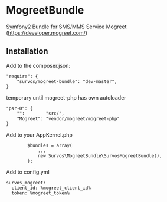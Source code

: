 MogreetBundle
=============

Symfony2 Bundle for SMS/MMS Service Mogreet (https://developer.mogreet.com/)

Installation
------------

Add to the composer.json:
```
"require": {
    "survos/mogreet-bundle": "dev-master",
}
```

temporary until mogreet-php has own autoloader
```
"psr-0": {
    "":        "src/",
    "Mogreet": "vendor/mogreet/mogreet-php"
}
```

Add to your AppKernel.php
```
        $bundles = array(
            ...
            new Survos\MogreetBundle\SurvosMogreetBundle(),
        );
```

Add to config.yml
```
survos_mogreet:
  client_id: %mogreet_client_id%
  token: %mogreet_token%
```







